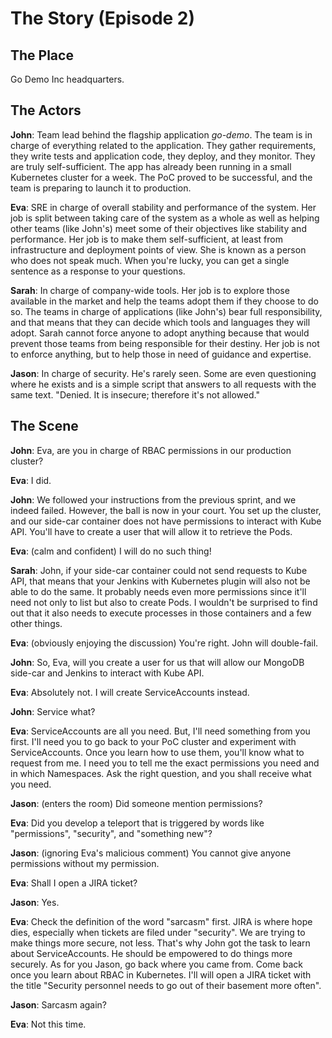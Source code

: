 # The Story (Episode 2)

## The Place

Go Demo Inc headquarters.

## The Actors

**John**: Team lead behind the flagship application *go-demo*. The team is in charge of everything related to the application. They gather requirements, they write tests and application code, they deploy, and they monitor. They are truly self-sufficient. The app has already been running in a small Kubernetes cluster for a week. The PoC proved to be successful, and the team is preparing to launch it to production.

**Eva**: SRE in charge of overall stability and performance of the system. Her job is split between taking care of the system as a whole as well as helping other teams (like John's) meet some of their objectives like stability and performance. Her job is to make them self-sufficient, at least from infrastructure and deployment points of view. She is known as a person who does not speak much. When you're lucky, you can get a single sentence as a response to your questions.

**Sarah**: In charge of company-wide tools. Her job is to explore those available in the market and help the teams adopt them if they choose to do so. The teams in charge of applications (like John's) bear full responsibility, and that means that they can decide which tools and languages they will adopt. Sarah cannot force anyone to adopt anything because that would prevent those teams from being responsible for their destiny. Her job is not to enforce anything, but to help those in need of guidance and expertise.

**Jason**: In charge of security. He's rarely seen. Some are even questioning where he exists and is a simple script that answers to all requests with the same text. "Denied. It is insecure; therefore it's not allowed."

## The Scene

**John**: Eva, are you in charge of RBAC permissions in our production cluster?

**Eva**: I did.

**John**: We followed your instructions from the previous sprint, and we indeed failed. However, the ball is now in your court. You set up the cluster, and our side-car container does not have permissions to interact with Kube API. You'll have to create a user that will allow it to retrieve the Pods.

**Eva**: (calm and confident) I will do no such thing!

**Sarah**: John, if your side-car container could not send requests to Kube API, that means that your Jenkins with Kubernetes plugin will also not be able to do the same. It probably needs even more permissions since it'll need not only to list but also to create Pods. I wouldn't be surprised to find out that it also needs to execute processes in those containers and a few other things.

**Eva**: (obviously enjoying the discussion) You're right. John will double-fail.

**John**: So, Eva, will you create a user for us that will allow our MongoDB side-car and Jenkins to interact with Kube API.

**Eva**: Absolutely not. I will create ServiceAccounts instead.

**John**: Service what?

**Eva**: ServiceAccounts are all you need. But, I'll need something from you first. I'll need you to go back to your PoC cluster and experiment with ServiceAccounts. Once you learn how to use them, you'll know what to request from me. I need you to tell me the exact permissions you need and in which Namespaces. Ask the right question, and you shall receive what you need.

**Jason**: (enters the room) Did someone mention permissions?

**Eva**: Did you develop a teleport that is triggered by words like "permissions", "security", and "something new"?

**Jason**: (ignoring Eva's malicious comment) You cannot give anyone permissions without my permission.

**Eva**: Shall I open a JIRA ticket?

**Jason**: Yes.

**Eva**: Check the definition of the word "sarcasm" first. JIRA is where hope dies, especially when tickets are filed under "security". We are trying to make things more secure, not less. That's why John got the task to learn about ServiceAccounts. He should be empowered to do things more securely. As for you Jason, go back where you came from. Come back once you learn about RBAC in Kubernetes. I'll will open a JIRA ticket with the title "Security personnel needs to go out of their basement more often".

**Jason**: Sarcasm again?

**Eva**: Not this time.
